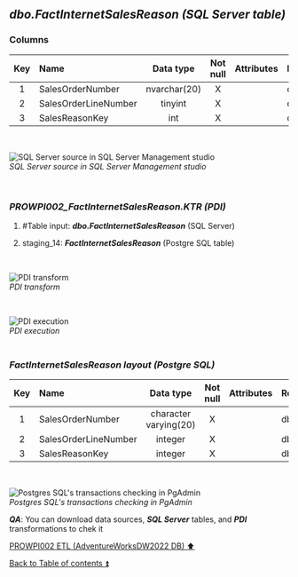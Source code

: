 ## **_dbo.FactInternetSalesReason (SQL Server table)_**  

### Columns  

| Key	| Name                     | Data type    | Not null | Attributes | References            | Description |
| :-: | :----------------------- | :----------: | :------: | :--------- | :-------------------- | :-----------|
| 1   | SalesOrderNumber         | nvarchar(20) | X        |            | dbo.FactInternetSales | PK,FK       |
| 2   | SalesOrderLineNumber     | tinyint      | X        |            | dbo.FactInternetSales | PK,FK       |
| 3   | SalesReasonKey           | int          | X        |            | dbo.DimSalesReason    | PK,FK       |

   <p><br></p>  

![SQL Server source in SQL Server Management studio](https://i.imgur.com/O1WaAPr.png)  
_SQL Server source in SQL Server Management studio_  

   <p><br></p>  

### **_PROWPI002\_FactInternetSalesReason.KTR (PDI)_**   
1. #Table input: **_dbo.FactInternetSalesReason_** (SQL Server)  
2. staging_14: **_FactInternetSalesReason_** (Postgre SQL table)
 
   <p><br></p>  

  ![PDI transform](https://i.imgur.com/bycJZt2.png)  
  _PDI transform_  

  <p><br></p>  

  ![PDI execution](https://i.imgur.com/MRoO6tx.png)  
  _PDI execution_ 

### **_<p><br>FactInternetSalesReason layout (Postgre SQL)</p>_**  

| Key	| Name                        | Data type             | Not null | Attributes | References            | Description         | Metadata |
| :-: | :-------------------------- | :-------------------: | :------: | :--------- | :-------------------- | :------------------ | :------: |
| 1   | SalesOrderNumber            | character varying(20) | X        |            | dbo.FactInternetSales | PK,FK               | m147     |
| 2   | SalesOrderLineNumber        | integer               | X        |            | dbo.FactInternetSales | PK,FK               | m148     |
| 3   | SalesReasonKey              | integer               | X        |            | dbo.DimSalesReason    | PK,FK               | m149     |

   <p><br></p>  
 
  ![Postgres SQL's transactions checking in PgAdmin](https://i.imgur.com/RH3LXWY.png)  
  _Postgres SQL's transactions checking in PgAdmin_  

  **_QA_**: You can download data sources, **_SQL Server_** tables, and **_PDI_** transformations to chek it  

[PROWPI002 ETL (AdventureWorksDW2022 DB) :arrow_up:](prowpi002_etl_adventureworksdw2022_db.md)  

[Back to Table of contents :arrow_double_up:](../README.md)